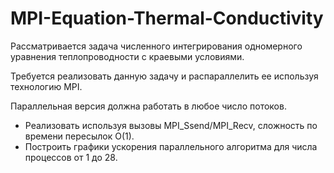 # MPI-Equation-Thermal-Conductivity
Рассматривается задача численного интегрирования одномерного уравнения теплопроводности с краевыми условиями. 

Требуется реализовать данную задачу и распараллелить ее используя технологию MPI.

Параллельная версия должна работать в любое число потоков.

- Реализовать используя вызовы MPI_Ssend/MPI_Recv, сложность по времени пересылок O(1).
- Построить графики ускорения параллельного алгоритма для числа процессов от 1 до 28.
